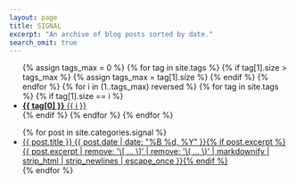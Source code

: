 ```yaml
---
layout: page
title: SIGNAL
excerpt: "An archive of blog posts sorted by date."
search_omit: true
---
```


<ul class="taxonomy-index">
  {% assign tags_max = 0 %}
  {% for tag in site.tags %}
    {% if tag[1].size > tags_max %}
      {% assign tags_max = tag[1].size %}
    {% endif %}
  {% endfor %}
  {% for i in (1..tags_max) reversed %}
    {% for tag in site.tags %}
      {% if tag[1].size == i %}
        <li>
          <a href="#{{ tag[0] | slugify }}">
            <strong>{{ tag[0] }}</strong> <span class="taxonomy-count">{{ i }}</span>
          </a>
        </li>
      {% endif %}
    {% endfor %}
  {% endfor %}
</ul>


<ul class="post-list">
{% for post in site.categories.signal %}
  <li><article><a href="{{ site.url }}{{ post.url }}">{{ post.title }} <span class="entry-date"><time datetime="{{ post.date | date_to_xmlschema }}">{{ post.date | date: "%B %d, %Y" }}</time></span>{% if post.excerpt %} <span class="excerpt">{{ post.excerpt | remove: '\[ ... \]' | remove: '\( ... \)' | markdownify | strip_html | strip_newlines | escape_once }}</span>{% endif %}</a></article></li>
{% endfor %}
</ul>

